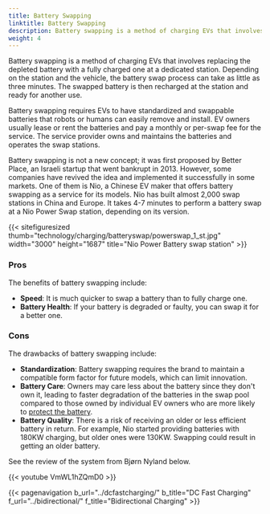 ```yaml
---
title: Battery Swapping
linktitle: Battery Swapping
description: Battery swapping is a method of charging EVs that involves replacing the depleted battery with a fully charged one at a dedicated station.
weight: 4
---
```

<!-- markdownlint-disable MD033 -->

Battery swapping is a method of charging EVs that involves replacing the depleted battery with a fully charged one at a dedicated station. Depending on the station and the vehicle, the battery swap process can take as little as three minutes. The swapped battery is then recharged at the station and ready for another use.

Battery swapping requires EVs to have standardized and swappable batteries that robots or humans can easily remove and install. EV owners usually lease or rent the batteries and pay a monthly or per-swap fee for the service. The service provider owns and maintains the batteries and operates the swap stations.

Battery swapping is not a new concept; it was first proposed by Better Place, an Israeli startup that went bankrupt in 2013. However, some companies have revived the idea and implemented it successfully in some markets. One of them is Nio, a Chinese EV maker that offers battery swapping as a service for its models. Nio has built almost 2,000 swap stations in China and Europe. It takes 4-7 minutes to perform a battery swap at a Nio Power Swap station, depending on its version.

{{< sitefiguresized thumb="technology/charging/batteryswap/powerswap_1_st.jpg" width="3000" height="1687" title="Nio Power Battery swap station" >}}

### Pros

The benefits of battery swapping include:

- **Speed**: It is much quicker to swap a battery than to fully charge one.
- **Battery Health**: If your battery is degraded or faulty, you can swap it for a better one.

### Cons

The drawbacks of battery swapping include:

- **Standardization**: Battery swapping requires the brand to maintain a compatible form factor for future models, which can limit innovation.
- **Battery Care**: Owners may care less about the battery since they don't own it, leading to faster degradation of the batteries in the swap pool compared to those owned by individual EV owners who are more likely to [protect the battery](../../../guides/protectingbattery/).
- **Battery Quality**: There is a risk of receiving an older or less efficient battery in return. For example, Nio started providing batteries with 180KW charging, but older ones were 130KW. Swapping could result in getting an older battery.

See the review of the system from Bjørn Nyland below.

{{< youtube VmWL1hZQmD0 >}}

{{< pagenavigation b_url="../dcfastcharging/" b_title="DC Fast Charging" f_url="../bidirectional/" f_title="Bidirectional Charging" >}}